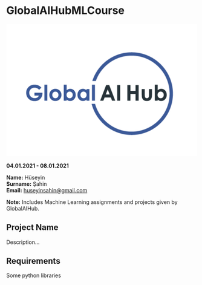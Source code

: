 # GlobalAIHubMLCourse
![](img/logo.png)

**04.01.2021 - 08.01.2021**

**Name:** Hüseyin  
**Surname:** Şahin  
**Email:** huseyinsahin@gmail.com  

**Note:** Includes Machine Learning assignments and projects given by GlobalAIHub.

## Project Name
Description...

## Requirements
Some python libraries

